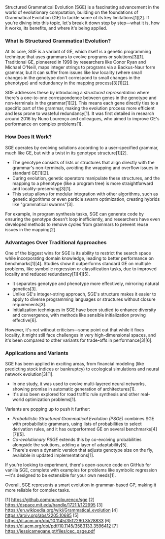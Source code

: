 Structured Grammatical Evolution (SGE) is a fascinating advancement in the world of evolutionary computation, building on the foundations of Grammatical Evolution (GE) to tackle some of its key limitations[1][2]. If you're diving into this topic, let's break it down step by step—what it is, how it works, its benefits, and where it's being applied.

### What Is Structured Grammatical Evolution?
At its core, SGE is a variant of GE, which itself is a genetic programming technique that uses grammars to evolve programs or solutions[3][1]. Traditional GE, pioneered in 1998 by researchers like Conor Ryan and Michael O'Neill, maps integer strings to programs via a Backus-Naur form grammar, but it can suffer from issues like low locality (where small changes in the genotype don't correspond to small changes in the phenotype) and redundancy in the mapping process[3][1][2].

SGE addresses these by introducing a *structured representation* where there's a one-to-one correspondence between genes in the genotype and non-terminals in the grammar[1][2]. This means each gene directly ties to a specific part of the grammar, making the evolution process more efficient and less prone to wasteful redundancy[1]. It was first detailed in research around 2016 by Nuno Lourenço and colleagues, who aimed to improve GE's performance on complex problems[1].

### How Does It Work?
SGE operates by evolving solutions according to a user-specified grammar, much like GE, but with a twist in its genotype structure[1][2].
- The genotype consists of lists or structures that align directly with the grammar's non-terminals, avoiding the wrapping and overflow issues in standard GE[1][2].
- During evolution, genetic operators manipulate these structures, and the mapping to a phenotype (like a program tree) is more straightforward and locality-preserving[3][1].
- This setup allows for modular integration with other algorithms, such as genetic algorithms or even particle swarm optimization, creating hybrids like "grammatical swarms"[3].

For example, in program synthesis tasks, SGE can generate code by ensuring the genotype doesn't loop inefficiently, and researchers have even developed methods to remove cycles from grammars to prevent reuse issues in the mapping[2].

### Advantages Over Traditional Approaches
One of the biggest wins for SGE is its ability to restrict the search space while incorporating domain knowledge, leading to better performance on benchmarks[1][4]. Studies show it outperforms standard GE on multiple problems, like symbolic regression or classification tasks, due to improved locality and reduced redundancy[1][4][5].
- It separates genotype and phenotype more effectively, mirroring natural genetics[3].
- Unlike GE's integer-string approach, SGE's structure makes it easier to apply to diverse programming languages or structures without closure requirements[3].
- Initialization techniques in SGE have been studied to enhance diversity and convergence, with methods like sensible initialization proving effective[6].

However, it's not without criticism—some point out that while it fixes locality, it might still face challenges in very high-dimensional spaces, and it's been compared to other variants for trade-offs in performance[3][6].

### Applications and Variants
SGE has been applied in exciting areas, from financial modeling (like predicting stock indices or bankruptcy) to ecological simulations and neural network evolution[3][1].
- In one study, it was used to evolve multi-layered neural networks, showing promise in automatic generation of architectures[1].
- It's also been explored for road traffic rule synthesis and other real-world optimization problems[1].

Variants are popping up to push it further:
- *Probabilistic Structured Grammatical Evolution (PSGE)* combines SGE with probabilistic grammars, using lists of probabilities to select derivation rules, and it has outperformed GE on several benchmarks[4][7][5].
- *Co-evolutionary PSGE* extends this by co-evolving probabilities alongside the solutions, adding a layer of adaptability[5].
- There's even a dynamic version that adjusts genotype size on the fly, available in updated implementations[1].

If you're looking to experiment, there's open-source code on GitHub for vanilla SGE, complete with examples for problems like symbolic regression—it's designed to be extensible for your own needs[1].

Overall, SGE represents a smart evolution in grammar-based GP, making it more reliable for complex tasks.

[1] https://github.com/nunolourenco/sge
[2] https://dspace.mit.edu/handle/1721.1/122995
[3] https://en.wikipedia.org/wiki/Grammatical_evolution
[4] https://arxiv.org/abs/2205.10685
[5] https://dl.acm.org/doi/10.1145/3512290.3528833
[6] https://dl.acm.org/doi/pdf/10.1145/3583133.3596412
[7] https://jessicamegane.pt/files/cec_psge.pdf
